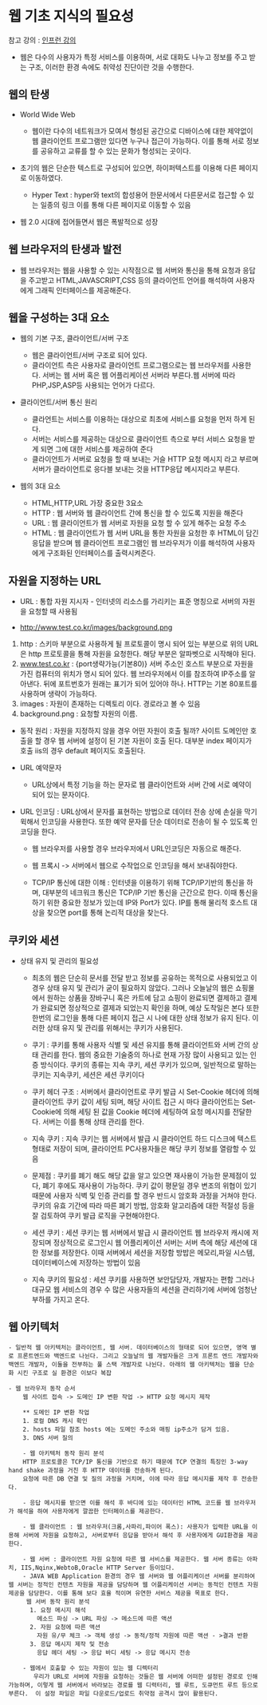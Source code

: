 # 웹 기초 지식의 필요성
참고 강의  : [인프런 강의](https://www.inflearn.com/course/%EC%9B%B9-%EA%B8%B0%EC%88%A0-%EA%B8%B0%EC%B4%88)
- 웹은 다수의 사용자가 특정 서비스를 이용하며, 서로 대화도 나누고 정보를 주고 받는 구조, 이러한 환경 속에도 취약성 진단이란 것을 수행한다.

## 웹의 탄생

- World Wide Web 
    - 웹이란 다수의 네트워크가 모여서 형성된 공간으로 디바이스에 대한 제약없이 웹 클라이언트 프로그램만 있다면 누구나 접근이 가능하다. 이를 통해 서로 정보를 공유하고 교류를 할 수 있는 문화가 형성되는 곳이다.

- 초기의 웹은 단순한 텍스트로 구성되어 있으면, 하이퍼텍스트를 이용해 다른 페이지로 이동하였다.
    - Hyper Text : hyper와 text의 합성용어
    한문서에서 다른문서로 접근할 수 있는 일종의 링크 이를 통해 다른 페이지로 이동할 수 있음
- 웹 2.0 시대에 접어들면서 웹은 폭발적으로 성장

## 웹 브라우저의 탄생과 발전

- 웹 브라우저는 웹을 사용할 수 있는 시작점으로 웹 서버와 통신을 통해 요청과 응답을 주고받고 HTML,JAVASCRIPT,CSS 등의 클라이언트 언어를 해석하여 사용자에게 그래픽 인터페이스를 제공해준다.

## 웹을 구성하는 3대 요소

- 웹의 기본 구조, 클라이언트/서버 구조
    - 웹은 클라이언트/서버 구조로 되어 있다.
    - 클라이언트 측은 사용자로 클라이언트 프로그램으로는 웹 브라우저를 사용한다. 서버는 웹 서버 혹은 웹 어플리케이션 서버라 부른다.웹 서버에 따라 PHP,JSP,ASP등 사용되는 언어가 다르다.

- 클라이언트/서버 통신 원리
    - 클라언트는 서비스를 이용하는 대상으로 최초에 서비스를 요청을 먼저 하게 된다.
    - 서버는 서비스를 제공하는 대상으로 클라이언트 측으로 부터 서비스 요청을 받게 되면 그에 대한 서비스를 제공하여 준다
    - 클라이언트가 서버로 요청을 할 때 보내는 거슬 HTTP 요청 메시지 라고 부르며 서버가 클라이언트로 응다블 보내는 것을  HTTP응답 메시지라고 부른다.
- 웹의 3대 요소 
    - HTML,HTTP,URL 가장 중요한 3요소
    - HTTP : 웹 서버와 웹 클라이언트 간에 통신을 할 수 있도록 지원을 해준다
    - URL : 웹 클라이언트가 웹 서버로 자원을 요청 할 수 있게 해주는 요청 주소
    - HTML : 웹 클라이언트가 웹 서버 URL을 통한 자원을 요청한 후 HTML이 담긴 응답을 받으며 웹 클라이언트 프로그램인 웹 브라우저가 이를 해석하여 사용자에게 구조화된 인터페이스를 출력시켜준다.
## 자원을 지정하는 URL

 - URL : 통합 자원 지시자 - 인터넷의 리소스를 가리키는 표준 명칭으로 서버의 자원을 요청할 때 사용됨

 - http://www.test.co.kr/images/background.png

 1. http : 스키마 부분으로 사용하게 될 프로토콜이 명시 되어 있는 부분으로 위의 URL은 http 프로토콜을 통해 자원을 요청한다. 해당 부분은 알파벳으로 시작해야 된다.
 2. www.test.co.kr : {port생략가능(기본80)}
 서버 주소인 호스트 부분으로 자원을 가진 컴퓨터의 위치가 명시 되어 있다. 웹 브라우저에서 이를 참조하여 IP주소를 알아낸다. 뒤에 포트번호가 원래는 표기가 되어 있어야 하나. HTTP는 기본 80포트를 사용하며 생략이 가능하다.
 3. images : 자원이 존재하는 디렉토리 이다. 경로라고 볼 수 있음
 4. background.png : 요청할 자원의 이름.

 - 동작 원리 : 자원을 지정하지 않을 경우 어떤 자원이 호출 될까? 사이트 도메인만 호출을 할 경우 웹 서버에 설정이 된 기본 자원이 호출 된다. 대부분 index 페이지가 호출 iis의 경우 default 페이지도 호출된다.

 - URL 예약문자
    - URL상에서 특정 기능을 하는 문자로 웹 클라이언트와 서버 간에 서로 예약이 되어 있는 문자이다.

 - URL 인코딩 : URL상에서 문자를 표현하는 방법으로 데이터 전송 상에 손실을 막기 윅해서 인코딩을 사용한다. 또한 예약 문자를 단순 데이터로 전송이 될 수 있도록 인코딩을 한다.
    - 웹 브라우저를 사용할 경우 브라우저에서 URL인코딩은 자동으로 해준다.
    - 웹 프록시 -> 서버에서 웹으로 수작업으로 인코딩을 해서 보내줘야한다.


   - TCP/IP 통신에 대한 이해 : 인터넷을 이용하기 위해 TCP/IP기반의 통신을 하며, 대부분의 네크워크 통신은 TCP/IP 기반 통신을 근간으로 한다.
     이때 통신을 하기 위한 중요한 정보가 있는데 IP와 Port가 있다. IP를 통해 물리적 호스트 대상을 찾으면 port를 통해 논리적 대상을 찾는다.
    
## 쿠키와 세션
 - 상태 유지 및 관리의 필요성
    - 최초의 웹은 단순히 문서를 전달 받고 정보를 공유하는 목적으로 사용되었고 이 경우 상태 유지 및 관리가 굳이 필요하지 않았다.
    그러나 오늘날의 웹은 쇼핑몰에서 원하는 상품을 장바구니 혹은 카트에 담고 쇼핑이 완료되면 결제하고 결제가 완료되면 정상적으로 결제과 되었는지 확인을 하며, 예상 도착일은 본다 또한 한번의 로그인을 통해 다른 페이지 접근 시 나에 대한 상태 정보가 유지 된다. 이러한 상태 유지 및 관리를 위해서는 쿠키가 사용된다.

    - 쿠기 : 쿠키를 통해 사용자 식별 및 세션 유지를 통해 클라이언트와 서버 간의 상태 관리를 한다. 웹의 중요한 기술중의 하나로 현재 가장 많이 사용되고 있는 인증 방식이다. 쿠키의 종류는 지속 쿠키, 세션 쿠키가 있으며, 일반적으로 말하는 쿠키는 지속쿠키, 세션은 세션 쿠키이다

    - 쿠키 헤더 구조 : 서버에서 클라이언트로 쿠키 발급 시  Set-Cookie 헤더에 의해 클라이언트 쿠키 값이 세팅 되며, 해당 사이트 접근 시 마다 클라이언트는 Set-Cookie에 의해 세팅 된 값을  Cookie 헤더에 세팅하여 요청 메시지를 전달한다. 서버는 이를 통해 상태 관리를 한다.

    - 지속 쿠키 : 지속 쿠키는 웹 서버에서 발급 시 클라이언트 하드 디스크에 텍스트 형태로 저장이 되며, 클라이언트 PC사용자들은 해당 쿠키 정보를 열람할 수 있음
    - 문제점 : 쿠키를 폐기 해도 해당 값을 알고 있으면 재사용이 가능한 문제점이 있다, 폐기 후에도 재사용이 가능하다. 쿠키 값이 평문일 경우 변조의 위협이 있기 때문에 사용자 식벽 및 인증 관리를 할 경우 반드시 암호화 과정을 거쳐야 한다. 쿠키의 유효 기간에 따라 따른 폐기 방법, 암호화 알고리즘에 대한 적절성 등을 잘 검토하여 쿠키 발급 로직을 구현해야한다.

    - 세션 쿠키 : 세션 쿠키는 웹 서버에서 발급 시 클라이언트 웹 브라우저 캐시에 저장되며 정상적으로 로그인시 웹 어플리케이션 서버는 서버 측에 해당 세션에 대한 정보를 저장한다. 이때 서버에서 세션을 저장함 방밥은 메모리,파일 시스템, 데이터베이스에 저장하는 방법이 있음

    - 지속 쿠키의 필요성 : 세션 쿠키를 사용하면 보안담당자, 개발자는 편함 그러나 대규모 웹 서비스의 경우 수 많은 사용자들의 세션을 관리하기에 서버에 엄청난 부하를 가지고 온다.

## 웹 아키텍처

    - 일반적 웹 아키텍처는 클라이언트, 웹 서버. 데이터베이스의 형태로 되어 있으면, 영역 별로 프론트엔드와 백엔드로 나뉜다. 그리고 오늘날의 웹 개발자들은 크게 프론트 엔드 개발자와 백엔드 개발자, 이둘을 전부하는 풀 스택 개발자로 나뉜다. 아래의 웹 아키텍처는 웹을 단순화 시킨 구조로 실 환경은 이보다 복잡

    - 웹 브라우저 동작 순서
        웹 사이트 접속 -> 도메인 IP 변환 작업 -> HTTP 요청 메시지 제작

        ** 도메인 IP 변환 작업
        1. 로컬 DNS 캐시 확인
        2. hosts 파일 참조 hosts 에는 도메인 주소와 매핑 ip주소가 담겨 있음.
        3. DNS 서버 질의

        - 웹 아키텍처 동작 원리 분석
        HTTP 프로토콜은 TCP/IP 통신을 기반으로 하기 때문에 TCP 연결의 특징인 3-way hand shake 과정을 거친 후 HTTP 데이터를 전송하게 된다.
        요청에 따른 DB 연결 및 질의 과정을 거치며, 이에 따라 응답 메시지를 제작 후 전송한다.

        - 응답 메시지를 받으면 이를 해석 후 바디에 있는 데이터인 HTML 코드를 웹 브라우저가 해석을 하여 사용자에게 깔끔한 인터페이스를 제공한다.

        - 웹 클라이언트 : 웹 브라우저(크롬,사파리,파이어 폭스): 사용자가 입력한 URL을 이용해 서버에 자원을 요청하고, 서버로부터 응답을 받아서 해석 후 사용자에게 GUI환경을 제공한다.

        - 웹 서버 : 클라이언트 자원 요청에 따른 웹 서비스를 제공한다. 웹 서버 종류는 아파치, IIS,Nqinx,WebtoB,Oracle HTTP Server 등이있다.
        - JAVA WEB Application 환경의 경우 웹 서버와 웹 어플리케이션 서버를 분리하여 웹 서버는 정적인 컨텐츠 자원을 제공을 담당하며 웹 어플리케이션 서버는 동적인 컨텐츠 자원 제공을 담당한다. 이를 통해 보다 효율 적이며 유연한 서비스 제공을 목표로 한다.
         웹 서버 동작 원리 분석
          1. 요청 메시지 해석 
            메소드 파싱 -> URL 파싱 -> 메소드에 따른 액션 
          2. 자원 요청에 따른 액션
            자원 유/무 체크 -> 객체 생성 -> 동적/정적 자원에 따른 액션 - >결과 반환
          3. 응답 메시지 제작 및 전송
            응답 헤더 세팅 -> 응답 바디 세팅 -> 응답 메시지 전송

        - 웹에서 호출할 수 있는 자원이 있는 웹 디렉터리
           우리가 URL로 서버에 자원을 요청하는 것들은 웹 서버에 어떠한 설정된 경로로 인해 가능하며, 이렇게 웹 서버에서 바라보는 경로를 웹 디력터리, 웹 루트, 도큐먼트 루트 등으로 부른다.  이 설정 파일은 파일 다운로드/업로드 취약점 공격시 많이 활용된다.

